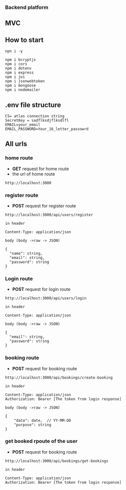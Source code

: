 <!-- 
//MVC
//data base structure done 
//controller done
//route done
//utils done
//connectDB done 
-->

### Backend platform

## MVC 

## How to start
```
npn i -y

npm i bcryptjs 
npm i cors 
npm i dotenv 
npm i express 
npm i joi
npm i jsonwebtoken 
npm i mongoose 
npm i nodemailer 
```

## .env file structure
```
CS= atlas connection string
SecretKey = sadflksdjflksdlfl
EMAIL=your_email
EMAIL_PASSWORD=Your_16_letter_passowrd
```
## All urls

### home route
- **GET** request for home route
- the url of home route
```
http://localhost:3000

```

### register route
- **POST** request for register route
```
http://localhost:3000/api/users/register

in header 

Content-Type: application/json

body (body ->raw -> JSON)

{
  "name": string,
  "email": string,
  "password": string
}

```



### Login route
- **POST** request for login route
```
http://localhost:3000/api/users/login

in header 

Content-Type: application/json

body (body ->raw -> JSON)

{
  "email": string,
  "password": string
}

```



### booking route
- **POST** request for booking route

```
http://localhost:3000/api/bookings/create-booking

in header 

Content-Type: application/json
Authorization: Bearer [The token from login response]

body (body ->raw -> JSON)

{
    "data": date,  // YY-MM-DD
    "purpose": string
}

```



### get booked rpoute of the user 
- **POST** request for booking route
```
http://localhost:3000/api/bookings/get-bookings

in header 

Content-Type: application/json
Authorization: Bearer [The token from login response]

```